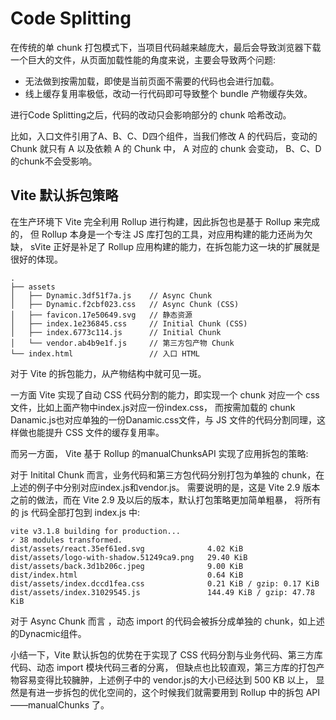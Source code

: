 
# Code Splitting
在传统的单 chunk 打包模式下，当项目代码越来越庞大，最后会导致浏览器下载一个巨大的文件，从页面加载性能的角度来说，主要会导致两个问题:
- 无法做到按需加载，即使是当前页面不需要的代码也会进行加载。
- 线上缓存复用率极低，改动一行代码即可导致整个 bundle 产物缓存失效。

进行Code Splitting之后，代码的改动只会影响部分的 chunk 哈希改动。

比如，入口文件引用了A、B、C、D四个组件，当我们修改 A 的代码后，变动的 Chunk 就只有 A 以及依赖 A 的 Chunk 中，
A 对应的 chunk 会变动， B、C、D的chunk不会受影响。

## Vite 默认拆包策略
在生产环境下 Vite 完全利用 Rollup 进行构建，因此拆包也是基于 Rollup 来完成的，
但 Rollup 本身是一个专注 JS 库打包的工具，对应用构建的能力还尚为欠缺，
sVite 正好是补足了 Rollup 应用构建的能力，在拆包能力这一块的扩展就是很好的体现。

```
.
├── assets
│   ├── Dynamic.3df51f7a.js    // Async Chunk
│   ├── Dynamic.f2cbf023.css   // Async Chunk (CSS)
│   ├── favicon.17e50649.svg   // 静态资源
│   ├── index.1e236845.css     // Initial Chunk (CSS)
│   ├── index.6773c114.js      // Initial Chunk
│   └── vendor.ab4b9e1f.js     // 第三方包产物 Chunk
└── index.html                 // 入口 HTML
```

对于 Vite 的拆包能力，从产物结构中就可见一斑。

一方面 Vite 实现了自动 CSS 代码分割的能力，即实现一个 chunk 对应一个 css 文件，比如上面产物中index.js对应一份index.css，
而按需加载的 chunk Danamic.js也对应单独的一份Danamic.css文件，与 JS 文件的代码分割同理，这样做也能提升 CSS 文件的缓存复用率。

而另一方面， Vite 基于 Rollup 的manualChunksAPI 实现了应用拆包的策略:

对于 Initital Chunk 而言，业务代码和第三方包代码分别打包为单独的 chunk，在上述的例子中分别对应index.js和vendor.js。
需要说明的是，这是 Vite 2.9 版本之前的做法，而在 Vite 2.9 及以后的版本，默认打包策略更加简单粗暴，
将所有的 js 代码全部打包到 index.js 中:
```
vite v3.1.8 building for production...
✓ 38 modules transformed.
dist/assets/react.35ef61ed.svg              4.02 KiB
dist/assets/logo-with-shadow.51249ca9.png   29.40 KiB
dist/assets/back.3d1b206c.jpeg              9.00 KiB
dist/index.html                             0.64 KiB
dist/assets/index.dccd1fea.css              0.21 KiB / gzip: 0.17 KiB
dist/assets/index.31029545.js               144.49 KiB / gzip: 47.78 KiB
```

对于 Async Chunk 而言 ，动态 import 的代码会被拆分成单独的 chunk，如上述的Dynacmic组件。

小结一下，Vite 默认拆包的优势在于实现了 CSS 代码分割与业务代码、第三方库代码、动态 import 模块代码三者的分离，
但缺点也比较直观，第三方库的打包产物容易变得比较臃肿，上述例子中的 vendor.js的大小已经达到 500 KB 以上，
显然是有进一步拆包的优化空间的，这个时候我们就需要用到 Rollup 中的拆包 API ——manualChunks 了。